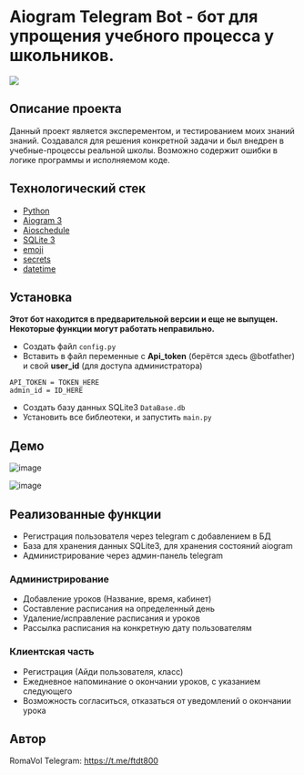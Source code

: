 # Aiogram Telegram Bot - бот для упрощения учебного процесса у школьников.

<img src="https://img.shields.io/github/last-commit/ftdt800/School_Bot?style=for-the-badge">

## Описание проекта

Данный проект является эксперементом, и тестированием моих знаний знаний. Создавался для решения 
конкретной задачи и был внедрен в учебные-процессы реальной школы. 
Возможно содержит ошибки в логике программы и исполняемом коде.

## Технологический стек
- [Python](https://www.python.org/)
- [Aiogram 3](https://docs.aiogram.dev/en/dev-3.x/)
- [Aioschedule](https://github.com/ibrb/python-aioschedule)
- [SQLite 3](https://docs.python.org/3/library/sqlite3.html)
- [emoji](https://emoji-python.readthedocs.io/en/stable/)
- [secrets](https://docs.python.org/3/library/secrets.html)
- [datetime](https://docs.python.org/3/library/datetime.html)

## Установка
<b>Этот бот находится в предварительной версии и еще не выпущен. Некоторые функции могут работать неправильно.</b>
* Создать файл ```config.py```
* Вставить в файл переменные с <b>Api_token</b> (берётся здесь @botfather) и свой <b>user_id</b> (для доступа администратора)
```
API_TOKEN = TOKEN_HERE
admin_id = ID_HERE
```
* Создать базу данных SQLite3 ```DataBase.db```
* Установить все библеотеки, и запустить ```main.py```
## Демо

![image](https://user-images.githubusercontent.com/79777228/224525175-0035865e-33ee-4594-9854-e639a0265e2c.png)


![image](https://user-images.githubusercontent.com/79777228/224524982-dec38def-b624-4bd6-a88b-b084ca1ebaa8.png)

## Реализованные функции
- Регистрация пользователя через telegram с добавлением в БД
- База для хранения данных SQLite3, для хранения состояний 
  aiogram
- Администрирование через админ-панель telegram

### Администрирование
- Добавление уроков (Название, время, кабинет)
- Составление расписания на определенный день
- Удаление/исправление расписания и уроков
- Рассылка расписания на конкретную дату пользователям

### Клиентская часть
- Регистрация (Айди пользователя, класс)
- Ежедневное напоминание о окончании уроков, с указанием следующего
- Возможность согласиться, отказаться от уведомлений о окончании урока

## Автор
RomaVol
Telegram: https://t.me/ftdt800

